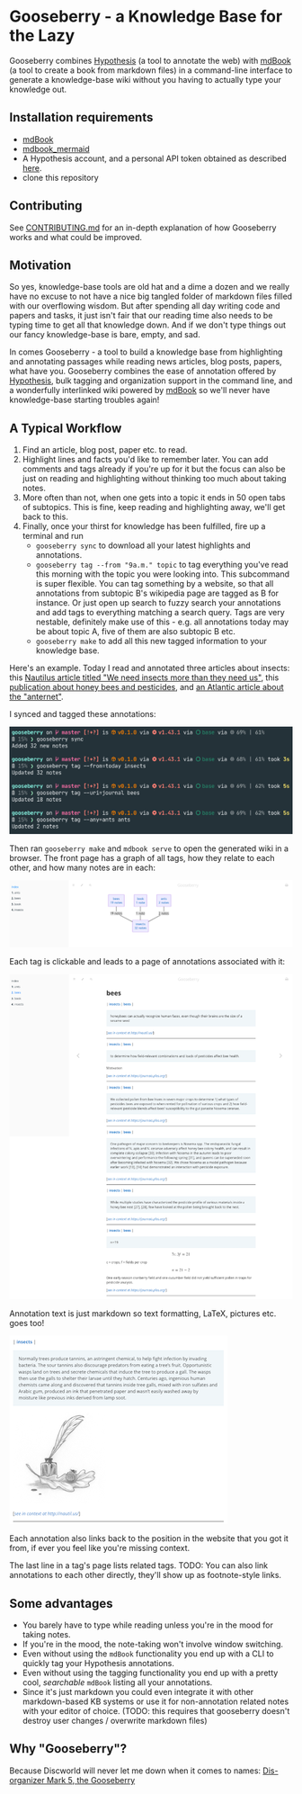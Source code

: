 # Gooseberry - a Knowledge Base for the Lazy

Gooseberry combines [Hypothesis](https://web.hypothes.is/) (a tool to annotate the web)
 with [mdBook](https://rust-lang.github.io/mdBook/) (a tool to create a book from markdown files)
  in a command-line interface to generate a knowledge-base wiki without you having to actually type your knowledge out.

## Installation requirements
* [mdBook](https://rust-lang.github.io/mdBook/index.html) 
* [mdbook_mermaid](https://docs.rs/mdbook-mermaid/0.4.2/mdbook_mermaid/index.html)
* A Hypothesis account, and a personal API token obtained as described [here](https://h.readthedocs.io/en/latest/api/authorization/).
* clone this repository

## Contributing
See [CONTRIBUTING.md](CONTRIBUTING.md) for an in-depth explanation of how Gooseberry works and what could be improved. 

## Motivation
So yes, knowledge-base tools are old hat and a dime a dozen and we really have no excuse to not have a nice big 
tangled folder of markdown files filled with our overflowing wisdom. But after spending all day writing code and papers 
and tasks, it just isn't fair that our reading time also needs to be typing time to get all that knowledge down. 
And if we don't type things out our fancy knowledge-base is bare, empty, and sad. 

In comes Gooseberry - a tool to build a knowledge base from highlighting and annotating passages while reading news articles, 
blog posts, papers, what have you. Gooseberry combines the ease of annotation offered by 
[Hypothesis](https://web.hypothes.is/), bulk tagging and organization support in the command line, 
and a wonderfully interlinked wiki powered by [mdBook](https://rust-lang.github.io/mdBook/) so we'll never have knowledge-base starting troubles again! 

## A Typical Workflow
1. Find an article, blog post, paper etc. to read.
2. Highlight lines and facts you'd like to remember later. You can add comments and tags already if you're up for it but the focus can also be just on reading and highlighting without thinking too much about taking notes. 
3. More often than not, when one gets into a topic it ends in 50 open tabs of subtopics. This is fine, keep reading and highlighting away, we'll get back to this.
4. Finally, once your thirst for knowledge has been fulfilled, fire up a terminal and run 
   + `gooseberry sync` to download all your latest highlights and annotations.
   + `gooseberry tag --from "9a.m." topic` to tag everything you've read this morning with the topic you were looking into. 
   This subcommand is super flexible. You can tag something by a website, so that all annotations from subtopic B's wikipedia page are tagged as B for instance. 
   Or just open up search to fuzzy search your annotations and add tags to everything matching a search query. 
   Tags are very nestable, definitely make use of this - e.g. all annotations today may be about topic A, five of them are also subtopic B etc.
    + `gooseberry make` to add all this new tagged information to your knowledge base.

Here's an example. Today I read and annotated three articles about insects: this [Nautilus article titled "We need insects more than they need us"](https://nautil.us/issue/73/play/we-need-insects-more-than-they-need-us),
this [publication about honey bees and pesticides](https://journals.plos.org/plosone/article?id=10.1371/journal.pone.0070182), 
and [an Atlantic article about the "anternet"](https://www.theatlantic.com/technology/archive/2012/08/lessons-from-the-anternet-what-ants-and-computers-have-in-common/261580/).

I synced and tagged these annotations:

![gooseberry sync and tag](data/images/sync_tag.png)

Then ran `gooseberry make` and `mdbook serve` to open the generated wiki in a browser. 
The front page has a graph of all tags, how they relate to each other, and how many notes are in each:

![Graph of tags](data/images/index_graph.png)

Each tag is clickable and leads to a page of annotations associated with it:

![Tag page example](data/images/wiki.png)

Annotation text is just markdown so text formatting, LaTeX, pictures etc. goes too!

![Picture example](data/images/md_picture.png)

Each annotation also links back to the position in the website that you got it from, if ever you feel like you're missing context. 

The last line in a tag's page lists related tags. 
TODO: You can also link annotations to each other directly, they'll show up as footnote-style links. 

## Some advantages
* You barely have to type while reading unless you're in the mood for taking notes.
* If you're in the mood, the note-taking won't involve window switching.
* Even without using the `mdBook` functionality you end up with a CLI to quickly tag your Hypothesis annotations.
* Even without using the tagging functionality you end up with a pretty cool, _searchable_ `mdBook` listing all your annotations. 
* Since it's just markdown you could even integrate it with other markdown-based KB systems or use it for non-annotation related notes with your editor of choice. 
  (TODO: this requires that gooseberry doesn't destroy user changes / overwrite markdown files)

## Why "Gooseberry"?
Because Discworld will never let me down when it comes to names:
[Dis-organizer Mark 5, the Gooseberry](https://wiki.lspace.org/mediawiki/Dis-organiser)
